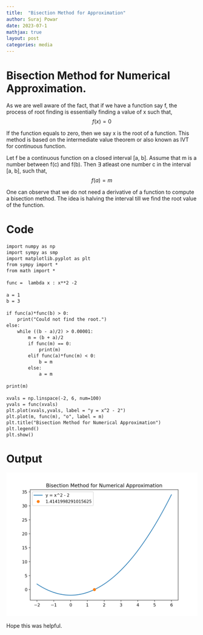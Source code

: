 ```yaml
---
title:  "Bisection Method for Approximation"
author: Suraj Powar
date: 2023-07-1
mathjax: true
layout: post
categories: media
---
```


# Bisection Method for Numerical Approximation.
As we are well aware of the fact, that if we have a function say f, the process of root finding is essentially finding a value of x such that, $$ f(x) = 0$$

If the function equals to zero, then we say x is the root of a function. This method is based on the intermediate value theorem or also known as IVT for continuous function. 

Let f be a continuous function on a closed interval [a, b]. Assume that m is a number between f(c) and f(b). Then $\exists$ atleast one number c in the interval [a, b], such that, $$f(a) = m$$

One can observe that we do not need a derivative of a function to compute a bisection method. The idea is halving the interval till we find the root value of the function.


# Code
```python3
import numpy as np
import sympy as smp
import matplotlib.pyplot as plt
from sympy import *
from math import *

func =  lambda x : x**2 -2

a = 1
b = 3

if func(a)*func(b) > 0:
    print("Could not find the root.")
else: 
    while ((b - a)/2) > 0.00001:
        m = (b + a)/2
        if func(m) == 0:
            print(m)
        elif func(a)*func(m) < 0:
            b = m
        else:
            a = m

print(m)

xvals = np.linspace(-2, 6, num=100)
yvals = func(xvals)
plt.plot(xvals,yvals, label = "y = x^2 - 2")
plt.plot(m, func(m), "o", label = m)
plt.title("Bisection Method for Numerical Approximation")
plt.legend()
plt.show()

```

# Output

![Figure2](/assets/Figure_2.png)

Hope this was helpful.

